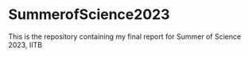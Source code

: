 # SummerofScience2023
This is the repository containing my final report for Summer of Science 2023, IITB
